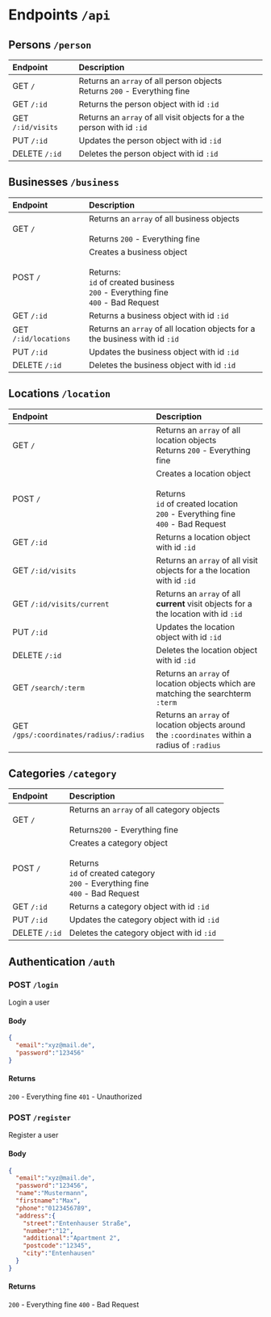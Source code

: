 # Endpoints `/api`

## Persons `/person`

| Endpoint | Description |
| :- | :- |
| GET `/` | Returns an `array` of all person objects <br/> Returns `200` - Everything fine |
| GET `/:id` |Returns the person object with id `:id` |
| GET `/:id/visits` | Returns an `array` of all visit objects for a the person with id `:id` |
| PUT `/:id` | Updates the person object with id `:id` |
| DELETE `/:id` | Deletes the person object with id `:id` |


## Businesses `/business`

| Endpoint | Description |
| :- | :- |
| GET `/` | Returns an `array` of all business objects <br/><br/> Returns `200` - Everything fine |
| POST `/` | Creates a business object <br/><br/>Returns: <br/>`id` of created business <br/>`200` - Everything fine <br/>`400` - Bad Request |
| GET `/:id` | Returns a business object with id `:id` |
| GET `/:id/locations` | Returns an `array` of all location objects for a the business with id `:id` |
| PUT `/:id` | Updates the business object with id `:id` |
| DELETE `/:id` | Deletes the business object with id `:id` |

## Locations `/location`

| Endpoint | Description |
| :- | :- |
| GET `/` |Returns an `array` of all location objects <br/> Returns `200` - Everything fine |
| POST `/` | Creates a location object <br/><br/> Returns <br/>`id` of created location <br/>`200` - Everything fine <br/>`400` - Bad Request|
| GET `/:id` | Returns a location object with id `:id`
| GET `/:id/visits` | Returns an `array` of all visit objects for a the location with id `:id`
| GET `/:id/visits/current` | Returns an `array` of all **current** visit objects for a the location with id `:id`
| PUT `/:id` |Updates the location object with id `:id`
| DELETE `/:id`| Deletes the location object with id `:id`
| GET `/search/:term` | Returns an `array` of location objects which are matching the searchterm `:term`
| GET `/gps/:coordinates/radius/:radius` | Returns an `array` of location objects around the `:coordinates` within a radius of `:radius`


## Categories `/category`

| Endpoint | Description |
| :- | :- |
| GET `/` | Returns an `array` of all category objects <br/><br/>Returns`200` - Everything fine
| POST `/` | Creates a category object<br/><br/> Returns<br/>`id` of created category<br/>`200` - Everything fine<br/>`400` - Bad Request
| GET `/:id` |Returns a category object with id `:id`
| PUT `/:id` | Updates the category object with id `:id`
| DELETE `/:id` | Deletes the category object with id `:id`

## Authentication `/auth`

### POST `/login`
Login a user

#### Body
```json
{
  "email":"xyz@mail.de",
  "password":"123456"
}
```
#### Returns
`200` - Everything fine
`401` - Unauthorized

### POST `/register`
Register a user

#### Body
```json
{
  "email":"xyz@mail.de",
  "password":"123456",
  "name":"Mustermann",
  "firstname":"Max",
  "phone":"0123456789",
  "address":{
    "street":"Entenhauser Straße",
    "number":"12",
    "additional":"Apartment 2",
    "postcode":"12345",
    "city":"Entenhausen"
  }
}
```
#### Returns
`200` - Everything fine
`400` - Bad Request
